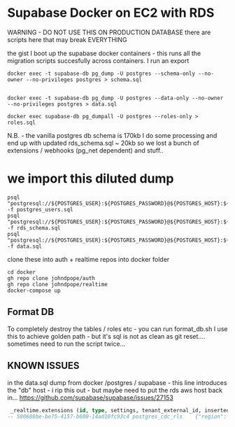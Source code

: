 # Supabase Docker on EC2 with RDS
WARNING - DO NOT USE THIS ON PRODUCTION DATABASE 
there are scripts here that may break EVERYTHING


the gist
I boot up the supabase docker containers - this runs all the migration scripts succesfully across containers. I run an export 

```shell
docker exec -t supabase-db pg_dump -U postgres --schema-only --no-owner --no-privileges postgres > schema.sql


docker exec -t supabase-db pg_dump -U postgres --data-only --no-owner --no-privileges postgres > data.sql

docker exec supabase-db pg_dumpall -U postgres --roles-only > roles.sql
```

N.B. - the vanilla postgres db schema is 170kb
I do some processing and end up with updated rds_schema.sql ~ 20kb
so we lost a bunch of extensions / webhooks (pg_net dependent)  and stuff..

# we import this diluted dump
```shell
psql "postgresql://${POSTGRES_USER}:${POSTGRES_PASSWORD}@${POSTGRES_HOST}:${POSTGRES_PORT}/postgres" -f postgres_users.sql
psql "postgresql://${POSTGRES_USER}:${POSTGRES_PASSWORD}@${POSTGRES_HOST}:${POSTGRES_PORT}/postgres" -f rds_schema.sql
psql "postgresql://${POSTGRES_USER}:${POSTGRES_PASSWORD}@${POSTGRES_HOST}:${POSTGRES_PORT}/postgres" -f data.sql

```


clone these into auth + realtime repos into docker folder 

```shell
cd docker
gh repo clone johndpope/auth
gh repo clone johndpope/realtime
docker-compose up
```


##  Format DB
To completely destroy the tables / roles etc - you can run format_db.sh
I use this to achieve golden path - but it's sql is not as clean as git reset....
sometimes need to run the script twice...


## KNOWN ISSUES

in the data.sql dump from docker /postgres / supabase - 
this line introduces the "db" host - i rip this out - but maybe need to put the rds aws host back in...
https://github.com/supabase/supabase/issues/27153

```sql
 _realtime.extensions (id, type, settings, tenant_external_id, inserted_at, updated_at) FROM stdin;
-- 580688be-be75-4157-b600-14ad10fc93c4	postgres_cdc_rls	{"region": "us-east-1", "db_host": "QhixI0o7PYIABziLUL4f0A==", "db_name": "sWBpZNdjggEPTQVlI52Zfw==", "db_port": "+enMDFi1J/3IrrquHHwUmA==", "db_user": "uxbEq/zz8DXVD53TOI1zmw==", "slot_name": "supabase_realtime_replication_slot", "db_password": "eGxa2ZKVreSn7eWieRQdp74vN25K+qFgdnxmDCKe4p20+C0410WXonzXTEj9CgYx", "publication": "supabase_realtime", "ssl_enforced": false, "poll_interval_ms": 100, "poll_max_changes": 100, "poll_max_record_bytes": 1048576}	realtime-dev	2025-03-11 05:45:03	2025-03-11 05:45:03
```

